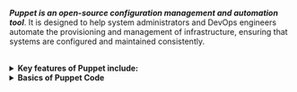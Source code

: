 ***Puppet is an open-source configuration management and automation tool***. It is designed to help system administrators and DevOps engineers automate the provisioning and management of infrastructure, ensuring that systems are configured and maintained consistently.

<br>

<details>
<summary><b><a href=""></a>Key features of Puppet include:</b></summary><br>

1. **Declarative Language:** Puppet uses a declarative language, where users describe the desired state of their infrastructure rather than specifying the exact steps needed to achieve that state. Puppet then takes care of figuring out how to make the actual system match the desired state.

2. **Cross-Platform Support:** Puppet is platform-independent and can be used to manage configurations across different operating systems and cloud platforms. It abstracts away the differences between various systems, providing a unified way to manage diverse environments.

3. **Resource Abstraction:** Puppet models system resources as abstractions. These resources can include packages, files, services, and more. Users define the desired state of these resources in their Puppet manifests.

4. **Modules:** Puppet configurations are organized into modules, which are reusable units of code that encapsulate related resources and configurations. Modules make it easy to share and reuse configurations across different projects and teams.

5. **Master-Agent Architecture:** Puppet follows a client-server architecture. Puppet agents run on the target systems, and a central Puppet server manages and distributes configurations to these agents. The communication between the server and agents is secured and can be scheduled at regular intervals.

6. **Reporting and Logging:** Puppet provides reporting and logging features, allowing users to track changes made to systems, view the current state of configurations, and identify any issues that may have occurred during the configuration process.

7. **Extensibility:** Puppet is highly extensible, allowing users to write custom facts, functions, and types to tailor the tool to their specific needs. This extensibility makes it suitable for a wide range of use cases.

8. **Community and Ecosystem:** Puppet has a vibrant community and ecosystem that contribute to the development of modules, share best practices, and provide support. There's also an official Puppet Forge repository where users can find and share Puppet modules.

Puppet is commonly used in large-scale, complex IT environments where maintaining consistency and automation are crucial. It is part of the broader landscape of configuration management tools used in DevOps practices to streamline infrastructure management.

<br><p align="center">※※※※※※※※※※※※</p><br>
</details>


<details>
<summary><b><a href=""></a>Basics of Puppet Code</b></summary><br>

Puppet uses a declarative language to describe the desired state of a system, and it's structured around the idea of resources, which represent different aspects of a system's configuration. Here are some fundamental concepts and steps to get you started:

### Key Concepts:

1. **Manifests:**
   - Puppet code is written in files called manifests. A manifest is a collection of Puppet code that defines the desired configuration for a system.
   - Manifests typically have a `.pp` file extension.

2. **Resources:**
   - In Puppet, everything is a resource. A resource represents a piece of system configuration, such as a file, a package, or a service.
   - Common types of resources include `file`, `package`, `service`, and `exec`.

3. **Classes:**
   - Classes are a way to organize and group related resources. They provide a modular and reusable structure for your Puppet code.
   - Classes are defined using the `class` keyword.

### Basic Steps:

1. **Install Puppet:**
   - Before you start using Puppet, you need to install it on the systems you want to manage. The Puppet infrastructure consists of a master server and client nodes.
   - Install Puppet on the master server and the client nodes by following the installation instructions for your operating system.

2. **Create a Manifest:**
   - Create a simple Puppet manifest to get started. Open a text editor and create a file with a `.pp` extension (e.g., `site.pp`).

   ```puppet
   # site.pp
   file { '/tmp/hello.txt':
     ensure  => present,
     content => 'Hello, Puppet!\n',
   }
   ```

   This manifest ensures that a file named `hello.txt` with the content 'Hello, Puppet!' exists in the `/tmp` directory.

3. **Apply the Manifest:**
   - Use the `puppet apply` command to apply the manifest:

   ```bash
   puppet apply site.pp
   ```

   Puppet will read the manifest and apply the configuration to the system.

4. **Verify the Configuration:**
   - Check that the file has been created:

   ```bash
   cat /tmp/hello.txt
   ```

   It should output: `Hello, Puppet!`

### Example with Classes:

1. **Create a Class:**
   - Create a class definition in a new file, e.g., `myclass.pp`:

   ```puppet
   # myclass.pp
   class myclass {
     file { '/tmp/classfile.txt':
       ensure  => present,
       content => 'This is a class file.\n',
     }
   }
   ```

2. **Include the Class:**
   - Modify your `site.pp` to include and use the class:

   ```puppet
   # site.pp
   include myclass
   ```

3. **Apply the Updated Manifest:**

   ```bash
   puppet apply site.pp
   ```

   Puppet will apply both the original manifest and the new class.

4. **Verify the Configuration:**
   - Check that the new file has been created:

   ```bash
   cat /tmp/classfile.txt
   ```

   It should output: `This is a class file.`

These are very basic examples, but they provide a foundation for understanding how Puppet works. As you become more comfortable, you can explore more advanced features, such as variables, conditional statements, and modules, to manage larger and more complex configurations.

<br><p align="center">※※※※※※※※※※※※</p><br>
</details>
